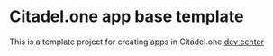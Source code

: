 # Citadel.one app base template

This is a template project for creating apps in Citadel.one [dev center](https://citadel-one.gitbook.io/app-development/)
